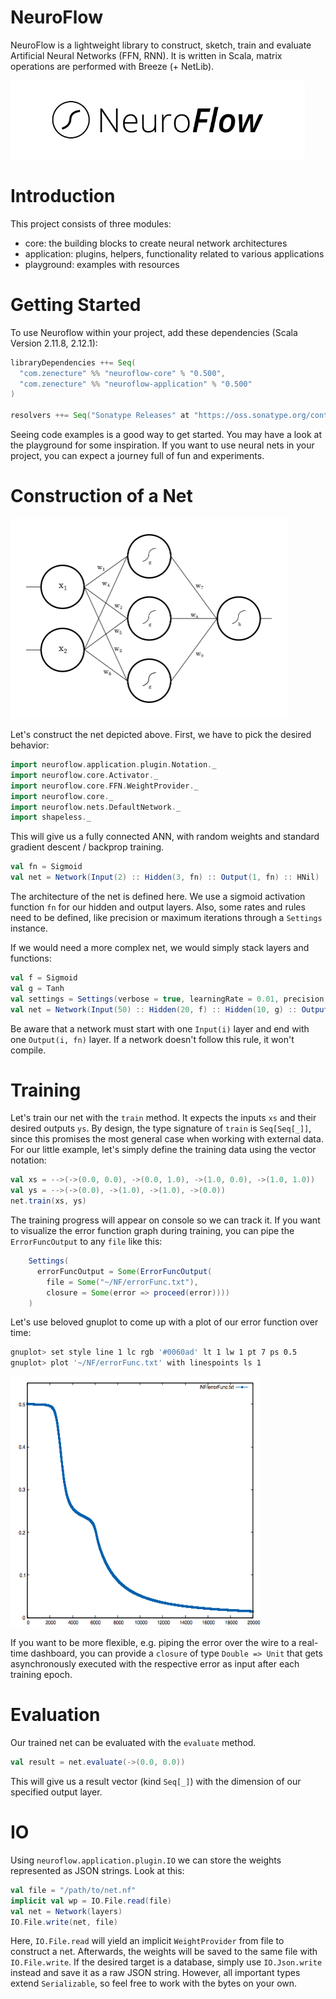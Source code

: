 # NeuroFlow

NeuroFlow is a lightweight library to construct, sketch, train and evaluate Artificial Neural Networks (FFN, RNN).
It is written in Scala, matrix operations are performed with Breeze (+ NetLib).

<img src="https://raw.githubusercontent.com/zenecture/zenecture-docs/master/neuroflow/logo.png" width=471 height=126 />

# Introduction

This project consists of three modules:

- core: the building blocks to create neural network architectures
- application: plugins, helpers, functionality related to various applications
- playground: examples with resources
    
# Getting Started

To use Neuroflow within your project, add these dependencies (Scala Version 2.11.8, 2.12.1):

```scala
libraryDependencies ++= Seq(
  "com.zenecture" %% "neuroflow-core" % "0.500",
  "com.zenecture" %% "neuroflow-application" % "0.500"
)

resolvers ++= Seq("Sonatype Releases" at "https://oss.sonatype.org/content/repositories/releases/")
```

Seeing code examples is a good way to get started. You may have a look at the playground for some inspiration.
If you want to use neural nets in your project, you can expect a journey full of fun and experiments.

# Construction of a Net  

<img src="https://raw.githubusercontent.com/zenecture/zenecture-docs/master/neuroflow/arch.png" width=443 height=320 />

Let's construct the net depicted above. First, we have to pick the desired behavior:

```scala
import neuroflow.application.plugin.Notation._
import neuroflow.core.Activator._
import neuroflow.core.FFN.WeightProvider._
import neuroflow.core._
import neuroflow.nets.DefaultNetwork._
import shapeless._
```

This will give us a fully connected ANN, with random weights and standard gradient descent / backprop training.


```scala
val fn = Sigmoid
val net = Network(Input(2) :: Hidden(3, fn) :: Output(1, fn) :: HNil)
```

The architecture of the net is defined here. We use a sigmoid activation function `fn` for our hidden and output layers. 
Also, some rates and rules need to be defined, like precision or maximum iterations through a `Settings` instance. 

If we would need a more complex net, we would simply stack layers and functions:

```scala
val f = Sigmoid
val g = Tanh
val settings = Settings(verbose = true, learningRate = 0.01, precision = 0.001, maxIterations = 200)
val net = Network(Input(50) :: Hidden(20, f) :: Hidden(10, g) :: Output(2, f) :: HNil, settings)
```

Be aware that a network must start with one `Input(i)` layer and end with one `Output(i, fn)` layer. 
If a network doesn't follow this rule, it won't compile.

# Training

Let's train our net with the `train` method. It expects the inputs `xs` and their desired outputs `ys`. 
By design, the type signature of `train` is `Seq[Seq[_]]`, since this promises the most general case when working with external data. 
For our little example, let's simply define the training data using the vector notation:

```scala
val xs = -->(->(0.0, 0.0), ->(0.0, 1.0), ->(1.0, 0.0), ->(1.0, 1.0))
val ys = -->(->(0.0), ->(1.0), ->(1.0), ->(0.0))
net.train(xs, ys)
```

The training progress will appear on console so we can track it. 
If you want to visualize the error function graph during training, 
you can pipe the `ErrorFuncOutput` to any `file` like this:

```scala
    Settings(
      errorFuncOutput = Some(ErrorFuncOutput(
        file = Some("~/NF/errorFunc.txt"), 
        closure = Some(error => proceed(error))))
    )
```

Let's use beloved gnuplot to come up with a plot of our error function over time:

```bash
gnuplot> set style line 1 lc rgb '#0060ad' lt 1 lw 1 pt 7 ps 0.5 
gnuplot> plot '~/NF/errorFunc.txt' with linespoints ls 1
```

<img src="https://raw.githubusercontent.com/zenecture/zenecture-docs/master/neuroflow/errgraph.png" width=400 height=400 />

If you want to be more flexible, e.g. piping the error over the wire to a real-time dashboard, 
you can provide a `closure` of type `Double => Unit` that gets asynchronously executed 
with the respective error as input after each training epoch.

# Evaluation

Our trained net can be evaluated with the `evaluate` method.

```scala
val result = net.evaluate(->(0.0, 0.0))
```

This will give us a result vector (kind `Seq[_]`) with the dimension of our specified output layer.

# IO

Using `neuroflow.application.plugin.IO` we can store the weights represented as JSON strings. Look at this:

```scala
val file = "/path/to/net.nf"
implicit val wp = IO.File.read(file)
val net = Network(layers)
IO.File.write(net, file)
```

Here, `IO.File.read` will yield an implicit `WeightProvider` from file to construct a net.
Afterwards, the weights will be saved to the same file with `IO.File.write`. 
If the desired target is a database, simply use `IO.Json.write` instead and save it as a raw JSON string. 
However, all important types extend `Serializable`, so feel free to work with the bytes on your own.